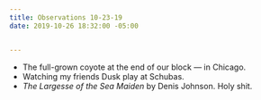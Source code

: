 ```yaml
---
title: Observations 10-23-19
date: 2019-10-26 18:32:00 -05:00


---
```


- The full-grown coyote at the end of our block — in Chicago.
- Watching my friends Dusk play at Schubas.
- *The Largesse of the Sea Maiden* by Denis Johnson. Holy shit.